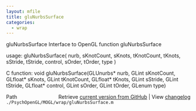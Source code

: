 ```yaml
---
layout: mfile
title: gluNurbsSurface
categories:
  - wrap
---
```


gluNurbsSurface  Interface to OpenGL function gluNurbsSurface

usage:  gluNurbsSurface\( nurb, sKnotCount, sKnots, tKnotCount, tKnots, sStride, tStride, control, sOrder, tOrder, type \)

C function:  void gluNurbsSurface\(GLUnurbs\* nurb, GLint sKnotCount, GLfloat\* sKnots, GLint tKnotCount, GLfloat\* tKnots, GLint sStride, GLint tStride, GLfloat\* control, GLint sOrder, GLint tOrder, GLenum type\)


<div class="code_header" style="text-align:right;">
  <span style="float:left;">Path&nbsp;&nbsp;</span> <span class="counter">Retrieve <a href=
  "https://raw.github.com/Psychtoolbox-3/Psychtoolbox-3/beta/./PsychOpenGL/MOGL/wrap/gluNurbsSurface.m">current version from GitHub</a> | View <a href=
  "https://github.com/Psychtoolbox-3/Psychtoolbox-3/commits/beta/./PsychOpenGL/MOGL/wrap/gluNurbsSurface.m">changelog</a></span>
</div>
<div class="code">
  <code>./PsychOpenGL/MOGL/wrap/gluNurbsSurface.m</code>
</div>
